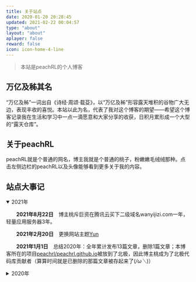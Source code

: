 ```yaml
---
title: 关于站点
date: 2020-01-20 20:28:45
updated: 2021-02-22 00:04:57
type: "about"
layout: "about"
aplayer: false
reward: false
icon: icon-home-4-line
---
```


<div class="success">

>本站是peachRL的个人博客

</div>

##  万亿及秭其名

“万亿及秭”一词出自《诗经·周颂·载芟》，以“万亿及秭”形容露天堆积的谷物广大无边，表现丰收的喜悦。本站以此为名，代表了我对这个博客的期望——希望这个博客记录我在生活和学习中一点一滴愿意和大家分享的收获，日积月累形成一个大型的“露天仓库”。

## 关于peachRL 

peachRL就是个普通的网名，博主我就是个普通的桃子，粉嫩嫩毛绒绒那种。点击左侧边栏的peachRL以及头像能够看到更多关于我的内容。

## 站点大事记

<details open>
<summary>2021年</summary>

&emsp;&emsp;**2021年8月22日**&emsp;博主桃斥巨资在腾讯云买下二级域名wanyijizi.com一年，轻量应用服务器3年。

&emsp;&emsp;**2021年2月20日**&emsp;更换网站主题[Yun](https://github.com/YunYouJun/hexo-theme-yun)

&emsp;&emsp;**2021年1月1日**&emsp;总结2020年：全年累计发布13篇文章，删除1篇文章；本博客所在的项目[peachrl/peachrl.github.io](https://github.com/peachrl/peachrl.github.io)被放到了北极，因此博主桃成为了北极代码库贡献者（算算时间就是已删除的那篇文章被存起来了(*/ω＼*)）

</details>

<details>
<summary>2020年</summary>

&emsp;&emsp;**2020年4月6日**&emsp;发布新的第一篇文章《[在Deepin系统安装LAMMPS的记录(Makefile.ubuntu)](https://peachrl.github.io/2020/04/06/%E5%9C%A8Deepin%E7%B3%BB%E7%BB%9F%E5%AE%89%E8%A3%85LAMMPS%E7%9A%84Makefile.ubuntu/)》

&emsp;&emsp;**2020年4月5日**&emsp;网站改名“万亿及秭”，重新定位为技术博客；删除第一篇文章，更换网站主题[Icarus](https://blog.zhangruipeng.me/hexo-theme-icarus/uncategorized/icarus%E5%BF%AB%E9%80%9F%E4%B8%8A%E6%89%8B/)，将博客同步推送到[peachrl.gitee.io](https://peachrl.gitee.io/)

&emsp;&emsp;**2020年1月20日**&emsp;发布第一篇文章《某只桃一条迹线的起点》

&emsp;&emsp;**2020年1月19日**&emsp;建站，使用网站主题[Blinkfox](https://blinkfox.github.io/2018/09/28/qian-duan/hexo-bo-ke-zhu-ti-zhi-hexo-theme-matery-de-jie-shao/#toc-heading-24)，网站命名“一条迹线”，打算用这个网站记录生活

</details>


